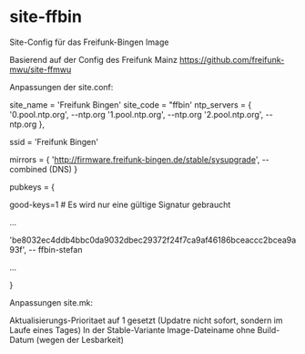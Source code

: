 # site-ffbin
Site-Config für das Freifunk-Bingen Image

Basierend auf der Config des Freifunk Mainz
https://github.com/freifunk-mwu/site-ffmwu

Anpassungen der site.conf:

site_name = 'Freifunk Bingen'
site_code = "ffbin'
ntp_servers = {
	'0.pool.ntp.org', --ntp.org
	'1.pool.ntp.org', --ntp.org
        '2.pool.ntp.org', --ntp.org
},


ssid = 'Freifunk Bingen'

mirrors = { 'http://firmware.freifunk-bingen.de/stable/sysupgrade', -- combined (DNS) }

pubkeys = {

good-keys=1 # Es wird nur eine gültige Signatur gebraucht

...

'be8032ec4ddb4bbc0da9032dbec29372f24f7ca9af46186bceaccc2bcea9a93f', -- ffbin-stefan

...

}

Anpassungen site.mk:

Aktualisierungs-Prioritaet auf 1 gesetzt (Updatre nicht sofort, sondern im Laufe eines Tages)
In der Stable-Variante Image-Dateiname ohne Build-Datum (wegen der Lesbarkeit)
